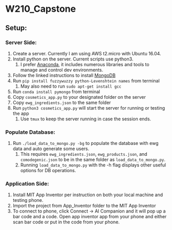 # W210_Capstone

## Setup:

### Server Side:
1. Create a server. Currently I am using AWS t2.micro with Ubuntu 16.04.
1. Install python on the server. Current scripts use python3.
    1.  I prefer [Anaconda](https://www.anaconda.com/download), it includes numerous libraries and tools to manage and control dev environments.
1. Follow the linked instructions to install [MongoDB](https://docs.mongodb.com/getting-started/shell/tutorial/install-mongodb-on-ubuntu/)
1. Run `pip install fuzzywuzzy python-Levenshtein names` from terminal
    1.  May also need to run `sudo apt-get install gcc`
1. Run `conda install pymongo` from terminal
1. Copy `cosmetics_app.py` to your designated folder on the server
1. Copy `ewg_ingredients.json` to the same folder
1. Run `python3 cosmetics_app.py` will start the server for running or testing the app
    1. Use `tmux` to keep the server running in case the session ends.

### Populate Database:
1. Run `./load_data_to_mongo.py -bg` to populate the database with ewg data and auto generate some users.
    1. This requires `ewg_ingredients.json`, `ewg_products.json`, and `comodegenic.json` to be in the same folder as `load_data_to_mongo.py`.
    1. Running `load_data_to_mongo.py` with the -h flag displays other useful options for DB operations.

### Application Side:
1. Install MIT App Inventor per instruction on both your local machine and testing phone.
1. Import the project from App_Inventor folder to the MIT App Inventor
1. To connect to phone, click Connect -> AI Companion and it will pop up a bar code and a code. Open app inventor app from your phone and either scan bar code or put in the code from your phone. 

